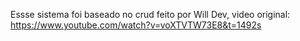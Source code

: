 Essse sistema foi baseado no crud feito por Will Dev, video original: https://www.youtube.com/watch?v=voXTVTW73E8&t=1492s
